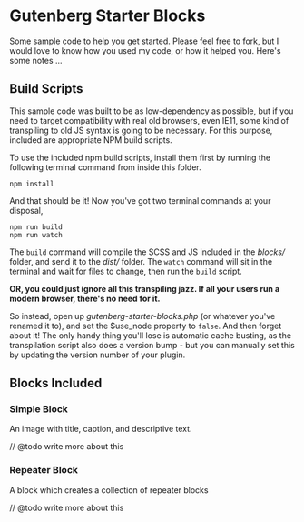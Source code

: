 # Gutenberg Starter Blocks

Some sample code to help you get started. Please feel free to fork, but I would love to know how you used my code, or how it helped you. Here's some notes ...

## Build Scripts

This sample code was built to be as low-dependency as possible, but if you need to target
compatibility with real old browsers, even IE11, some kind of transpiling to old JS syntax
is going to be necessary. For this purpose, included are appropriate NPM build scripts. 

To use the included npm build scripts, install them first by running the following terminal command from inside this folder.

```
npm install
```

And that should be it! Now you've got two terminal commands at your disposal,

```
npm run build
npm run watch
```

The `build` command will compile the SCSS and JS included in the *blocks/* folder, and send 
it to the *dist/* folder. The `watch` command will sit in the terminal and wait for files to
change, then run the `build` script.

**OR, you could just ignore all this transpiling jazz. If all your users run a modern 
browser, there's no need for it.**

So instead, open up *gutenberg-starter-blocks.php* (or whatever you've renamed it to), and
set the $use_node property to `false`. And then forget about it! The only handy
thing you'll lose is automatic cache busting, as the transpilation script also does a
version bump - but you can manually set this by updating the version number of your plugin.

## Blocks Included

### Simple Block

An image with title, caption, and descriptive text.

// @todo write more about this

### Repeater Block

A block which creates a collection of repeater blocks

// @todo write more about this